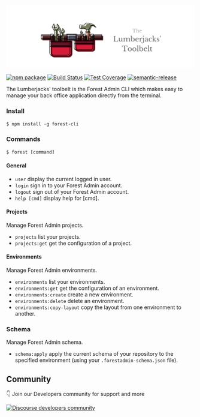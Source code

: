 <p align="center">
  <img src="https://github.com/ForestAdmin/toolbelt/blob/master/assets/logo.png?raw=true" alt="Toolbelt logo">
</p>

[![npm package](https://badge.fury.io/js/forest-cli.svg)](https://badge.fury.io/js/forest-cli)
[![Build Status](https://github.com/ForestAdmin/toolbelt/workflows/Build,%20Test%20and%20Deploy/badge.svg?branch=master)](https://github.com/ForestAdmin/toolbelt/actions)
[![Test Coverage](https://api.codeclimate.com/v1/badges/8c0c80478866e3399c92/test_coverage)](https://codeclimate.com/github/ForestAdmin/toolbelt/test_coverage)
[![semantic-release](https://img.shields.io/badge/%20%20%F0%9F%93%A6%F0%9F%9A%80-semantic--release-e10079.svg)](https://github.com/semantic-release/semantic-release)

The Lumberjacks' toolbelt is the Forest Admin CLI which makes easy to manage your back office application directly from the terminal.

### Install

    $ npm install -g forest-cli

### Commands

    $ forest [command]

#### General

- `user` display the current logged in user.
- `login` sign in to your Forest Admin account.
- `logout` sign out of your Forest Admin account.
- `help [cmd]` display help for [cmd].

#### Projects

Manage Forest Admin projects.

- `projects` list your projects.
- `projects:get` get the configuration of a project.

#### Environments

Manage Forest Admin environments.

- `environments` list your environments.
- `environments:get` get the configuration of an environment.
- `environments:create` create a new environment.
- `environments:delete` delete an environment.
- `environments:copy-layout` copy the layout from one environment to another.

### Schema

Manage Forest Admin schema.

- `schema:apply` apply the current schema of your repository to the specified environment (using your `.forestadmin-schema.json` file).

## Community

👇 Join our Developers community for support and more

[![Discourse developers community](https://img.shields.io/discourse/posts?label=discourse&server=https%3A%2F%2Fcommunity.forestadmin.com)](https://community.forestadmin.com)

